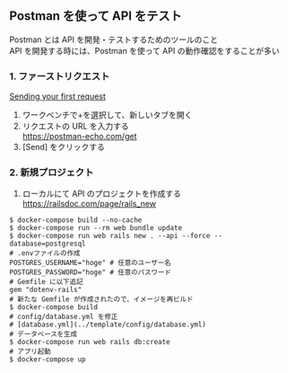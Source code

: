 ## Postman を使って API をテスト
Postman とは API を開発・テストするためのツールのこと  
API を開発する時には、Postman を使って API の動作確認をすることが多い  

### 1. ファーストリクエスト
[Sending your first request](https://learning.postman.com/docs/getting-started/sending-the-first-request/)
1. ワークベンチで+を選択して、新しいタブを開く
2. リクエストの URL を入力する  
   https://postman-echo.com/get
3. [Send] をクリックする

### 2. 新規プロジェクト
1. ローカルにて API のプロジェクトを作成する  
https://railsdoc.com/page/rails_new
```console
$ docker-compose build --no-cache
$ docker-compose run --rm web bundle update
$ docker-compose run web rails new . --api --force --database=postgresql
# .envファイルの作成
POSTGRES_USERNAME="hoge" # 任意のユーザー名
POSTGRES_PASSWORD="hoge" # 任意のパスワード
# Gemfile に以下追記
gem "dotenv-rails"
# 新たな Gemfile が作成されたので、イメージを再ビルド
$ docker-compose build
# config/database.yml を修正
# [database.yml](../template/config/database.yml)
# データベースを生成
$ docker-compose run web rails db:create
# アプリ起動
$ docker-compose up
```
